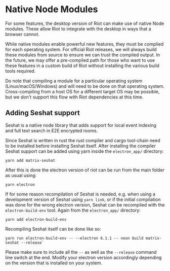 # Native Node Modules

For some features, the desktop version of Riot can make use of native Node
modules. These allow Riot to integrate with the desktop in ways that a browser
cannot.

While native modules enable powerful new features, they must be complied for
each operating system. For official Riot releases, we will always build these
modules from source to ensure we can trust the compiled output. In the future,
we may offer a pre-compiled path for those who want to use these features in a
custom build of Riot without installing the various build tools required.

Do note that compiling a module for a particular operating system
(Linux/macOS/Windows) and will need to be done on that operating system.
Cross-compiling from a host OS for a different target OS may be possible, but
we don't support this flow with Riot dependencies at this time.

## Adding Seshat support

Seshat is a native node library that adds support for local event indexing and
full text search in E2E encrypted rooms.

Since Seshat is written in rust the rust compiler and cargo tool-chain need to be
installed before installing Seshat itself. After installing the compiler Seshat
support can be added using yarn inside the `electron_app/` directory:

    yarn add matrix-seshat

After this is done the electron version of riot can be run from the main folder
as usual using:

    yarn electron

If for some reason recompilation of Seshat is needed, e.g. when using a
development version of Seshat using `yarn link`, or if the initial compilation was
done for the wrong electron version, Seshat can be recompiled with the
`electron-build-env` tool. Again from the `electron_app/` directory:

    yarn add electron-build-env

Recompiling Seshat itself can be done like so:

    yarn run electron-build-env -- --electron 6.1.1 -- neon build matrix-seshat --release`

Please make sure to include all the `--` as well as the `--release` command line
switch at the end. Modify your electron version accordingly depending on the
version that is installed on your system.
